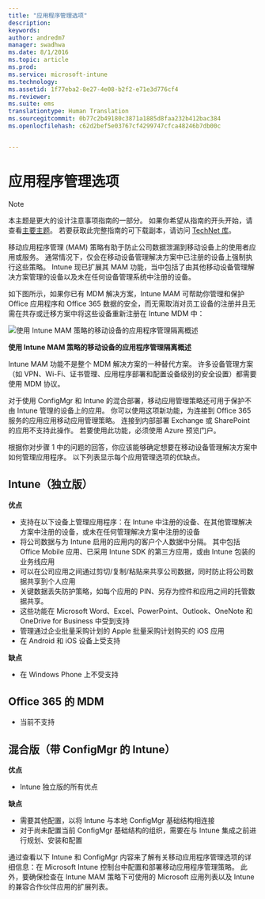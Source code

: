 ```yaml
---
title: "应用程序管理选项"
description: 
keywords: 
author: andredm7
manager: swadhwa
ms.date: 8/1/2016
ms.topic: article
ms.prod: 
ms.service: microsoft-intune
ms.technology: 
ms.assetid: 1f77eba2-8e27-4e08-b2f2-e71e3d776cf4
ms.reviewer: 
ms.suite: ems
translationtype: Human Translation
ms.sourcegitcommit: 0b77c2b49180c3871a1885d8faa232b412bac384
ms.openlocfilehash: c62d2bef5e03767cf4299747cfca48246b7db00c


---
```


# 应用程序管理选项

>[!NOTE]
>本主题是更大的设计注意事项指南的一部分。 如果你希望从指南的开头开始，请查看[主要主题](mdm-design-considerations-guide.md)。 若要获取此完整指南的可下载副本，请访问 [TechNet 库](https://gallery.technet.microsoft.com/Mobile-Device-Management-7d401582)。

移动应用程序管理 (MAM) 策略有助于防止公司数据泄漏到移动设备上的使用者应用或服务。 通常情况下，仅会在移动设备管理解决方案中已注册的设备上强制执行这些策略。 Intune 现已扩展其 MAM 功能，当中包括了由其他移动设备管理解决方案管理的设备以及未在任何设备管理系统中注册的设备。

如下图所示，如果你已有 MDM 解决方案，Intune MAM 可帮助你管理和保护 Office 应用程序和 Office 365 数据的安全，而无需取消对员工设备的注册并且无需在共存或迁移方案中将这些设备重新注册在 Intune MDM 中：

![使用 Intune MAM 策略的移动设备的应用程序管理隔离概述](./media/Intune_without_enrollment.png)

**使用 Intune MAM 策略的移动设备的应用程序管理隔离概述**

Intune MAM 功能不是整个 MDM 解决方案的一种替代方案。 许多设备管理方案（如 VPN、Wi-Fi、证书管理、应用程序部署和配置设备级别的安全设置）都需要使用 MDM 协议。

对于使用 ConfigMgr 和 Intune 的混合部署，移动应用管理策略还可用于保护不由 Intune 管理的设备上的应用。 你可以使用这项新功能，为连接到 Office 365 服务的应用应用移动应用管理策略。 连接到内部部署 Exchange 或 SharePoint 的应用不支持此操作。 若要使用此功能，必须使用 Azure 预览门户。

根据你对步骤 1 中的问题的回答，你应该能够确定想要在移动设备管理解决方案中如何管理应用程序。 以下列表显示每个应用管理选项的优缺点。

## Intune（独立版）

**优点**

- 支持在以下设备上管理应用程序：在 Intune 中注册的设备、在其他管理解决方案中注册的设备，或未在任何管理解决方案中注册的设备
- 将公司数据与为 Intune 启用的应用内的客户个人数据中分隔。 其中包括 Office Mobile 应用、已采用 Intune SDK 的第三方应用，或由 Intune 包装的业务线应用
- 可以在公司应用之间通过剪切/复制/粘贴来共享公司数据，同时防止将公司数据共享到个人应用
- 关键数据丢失防护策略，如每个应用的 PIN、另存为控件和应用之间的托管数据共享。
- 这些功能在 Microsoft Word、Excel、PowerPoint、Outlook、OneNote 和 OneDrive for Business 中受到支持
- 管理通过企业批量采购计划的 Apple 批量采购计划购买的 iOS 应用
- 在 Android 和 iOS 设备上受支持

**缺点**

- 在 Windows Phone 上不受支持

## Office 365 的 MDM

- 当前不支持

## 混合版（带 ConfigMgr 的 Intune）

**优点**

- Intune 独立版的所有优点

**缺点**

- 需要其他配置，以将 Intune 与本地 ConfigMgr 基础结构相连接
- 对于尚未配置当前 ConfigMgr 基础结构的组织，需要在与 Intune 集成之前进行规划、安装和配置

通过查看以下 Intune 和 ConfigMgr 内容来了解有关移动应用程序管理选项的详细信息：在 Microsoft Intune 控制台中配置和部署移动应用程序管理策略。 此外，要确保检查在 Intune MAM 策略下可使用的 Microsoft 应用列表以及 Intune 的兼容合作伙伴应用的扩展列表。



<!--HONumber=Aug16_HO1-->


